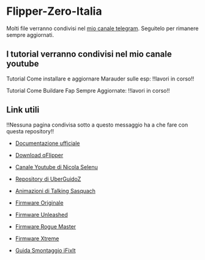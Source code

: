 # Flipper-Zero-Italia

Molti file verranno condivisi nel [mio canale telegram](https://t.me/flipperzeroitaliafile/). 
Seguitelo per rimanere sempre aggiornati.

## I tutorial verranno condivisi nel mio canale youtube 

Tutorial Come installare e aggiornare Marauder sulle esp: !!lavori in corso!!

Tutorial Come Buildare Fap Sempre Aggiornate: !!lavori in corso!!

## Link utili 

!!Nessuna pagina condivisa sotto a questo messaggio ha a che fare con questa repository!!

- [Documentazione ufficiale](https://docs.flipperzero.one/)

- [Download qFlipper](https://flipperzero.one/update)

- [Canale Youtube di Nicola Selenu](https://www.youtube.com/@NicolaSelenu)

- [Repository di UberGuidoZ](https://github.com/UberGuidoZ/Flipper)

- [Animazioni di Talking Sasquach](https://github.com/skizzophrenic/Talking-Sasquach)

- [Firmware Originale](https://github.com/flipperdevices/flipperzero-firmware)

- [Firmware Unleashed](https://github.com/DarkFlippers/unleashed-firmware)

- [Firmware Rogue Master](https://github.com/mthrfcknruckus/RogueMaster_flipperzero)

- [Firmware Xtreme](https://github.com/ClaraCrazy/Flipper-Xtreme)

- [Guida Smontaggio iFixIt](https://it.ifixit.com/Smontaggio/Flipper+Zero+Teardown/151455)
